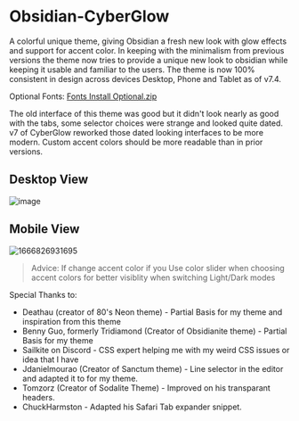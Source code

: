 # Obsidian-CyberGlow

A colorful unique theme, giving Obsidian a fresh new look with glow effects and support for accent color. In keeping with the minimalism from previous versions the theme now tries to provide a unique new look to obsidian while keeping it usable and familiar to the users.
The theme is now 100% consistent in design across devices Desktop, Phone and Tablet as of v7.4.

Optional Fonts: [Fonts Install Optional.zip](https://github.com/ArtexJay/Obsidian-CyberGlow/files/6705588/Fonts.Install.Optional.zip)

The old interface of this theme was good but it didn't look nearly as good with the tabs, some selector choices were strange and looked quite dated. v7 of CyberGlow reworked those dated looking interfaces to be more modern. Custom accent colors should be more readable than in prior versions.

## Desktop View
![image](https://user-images.githubusercontent.com/32932497/198157316-585581bd-f49f-4913-af9c-421190d445c2.png)

## Mobile View
![1666826931695](https://user-images.githubusercontent.com/32932497/198157599-624a448a-9f4b-4a6d-99b8-539ad4c1215b.jpg)

> Advice: If change accent color if you Use color slider when choosing accent colors for better visiblity when switching Light/Dark modes

Special Thanks to:
- Deathau (creator of 80's Neon theme) - Partial Basis for my theme and inspiration from this theme
- Benny Guo, formerly Tridiamond (Creator of Obsidianite theme) - Partial Basis for my theme
- Sailkite on Discord - CSS expert helping me with my weird CSS issues or idea that I have
- Jdanielmourao (Creator of Sanctum theme) - Line selector in the editor and adapted it to for my theme.
- Tomzorz (Creator of Sodalite Theme) - Improved on his transparant headers.
- ChuckHarmston - Adapted his Safari Tab expander snippet.

